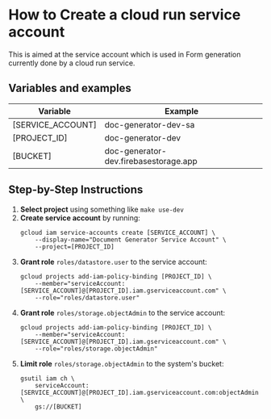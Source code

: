 # How to Create a cloud run service account

This is aimed at the service account which is used in Form generation currently done by a cloud run service.

## Variables and examples

| Variable | Example |
| -------- | ------- |
|[SERVICE_ACCOUNT] | doc-generator-dev-sa |
|[PROJECT_ID] | doc-generator-dev |
|[BUCKET] | doc-generator-dev.firebasestorage.app |

## Step-by-Step Instructions

1. **Select project** using something like `make use-dev`
2. **Create service account** by running:
    ```
    gcloud iam service-accounts create [SERVICE_ACCOUNT] \
        --display-name="Document Generator Service Account" \
        --project=[PROJECT_ID]
    ```
3. **Grant role** `roles/datastore.user` to the service account:
    ```
    gcloud projects add-iam-policy-binding [PROJECT_ID] \
        --member="serviceAccount:[SERVICE_ACCOUNT]@[PROJECT_ID].iam.gserviceaccount.com" \
        --role="roles/datastore.user"
    ```
4. **Grant role** `roles/storage.objectAdmin` to the service account:
    ```
    gcloud projects add-iam-policy-binding [PROJECT_ID] \
        --member="serviceAccount:[SERVICE_ACCOUNT]@[PROJECT_ID].iam.gserviceaccount.com" \
        --role="roles/storage.objectAdmin"
    ```
5. **Limit role** `roles/storage.objectAdmin` to the system's bucket:
    ```
    gsutil iam ch \
        serviceAccount:[SERVICE_ACCOUNT]@[PROJECT_ID].iam.gserviceaccount.com:objectAdmin \
        gs://[BUCKET]
    ```
